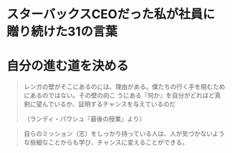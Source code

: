 スターバックスCEOだった私が社員に贈り続けた31の言葉
=


自分の進む道を決める
==

> レンガの壁がそこにあるのには、理由がある。僕たちの行く手を阻むためにあるのではない。その壁の向こ うにある『何か』を自分がどれほど真剣に望んでいるか、証明するチャンスを与えているのだ
>
>（ランディ・パウシュ『最後の授業』より）



> 自らのミッション（志）をしっかり持っている人は、人が気づかないような些細なことからも学び、チャンスに変えることができる。






